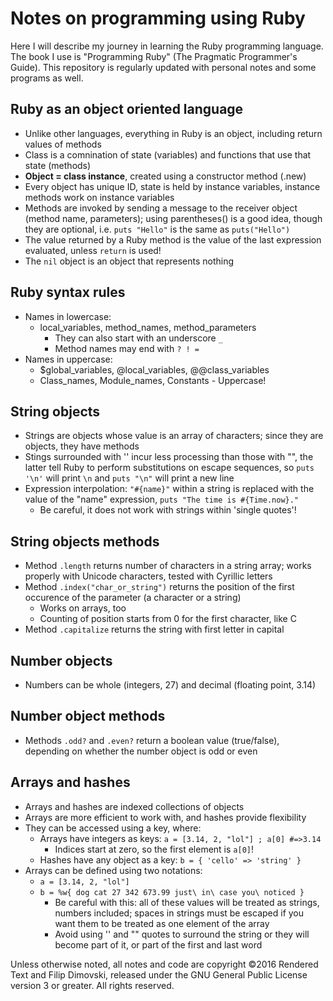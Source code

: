 # Notes on programming using Ruby

Here I will describe my journey in learning the Ruby programming language.
The book I use is "Programming Ruby" (The Pragmatic Programmer's Guide).
This repository is regularly updated with personal notes and some
programs as well.


## Ruby as an object oriented language

* Unlike other languages, everything in Ruby is an object, including
  return values of methods
* Class is a comnination of state (variables) and functions that use
  that state (methods)
* **Object = class instance**, created using a constructor method (.new)
* Every object has unique ID, state is held by instance variables,
  instance methods work on instance variables
* Methods are invoked by sending a message to the receiver object
  (method name, parameters); using parentheses() is a good idea, though
  they are optional, i.e. `puts "Hello"` is the same as `puts("Hello")`
* The value returned by a Ruby method is the value of the last
  expression evaluated, unless `return` is used!
* The `nil` object is an object that represents nothing


## Ruby syntax rules

* Names in lowercase:
  * local_variables, method_names, method_parameters
    * They can also start with an underscore `_`
    * Method names may end with `? ! =`
* Names in uppercase:
  * $global_variables, @local_variables, @@class_variables
  * Class_names, Module_names, Constants - Uppercase!


## String objects

* Strings are objects whose value is an array of characters; since they
  are objects, they have methods
* Stings surrounded with '' incur less processing than those with "",
  the latter tell Ruby to perform substitutions on escape sequences,
  so `puts '\n'` will print `\n` and `puts "\n"` will print a new line
* Expression interpolation: `"#{name}"` within a string is replaced with
  the value of the "name" expression, `puts "The time is #{Time.now}."`
  * Be careful, it does not work with strings within 'single quotes'!


## String objects methods

* Method `.length` returns number of characters in a string array; works
  properly with Unicode characters, tested with Cyrillic letters
* Method `.index("char_or_string")` returns the position of the first
  occurence of the parameter (a character or a string)
  * Works on arrays, too
  * Counting of position starts from 0 for the first character, like C
* Method `.capitalize` returns the string with first letter in capital


## Number objects

* Numbers can be whole (integers, 27) and decimal (floating point, 3.14)


## Number object methods

* Methods `.odd?` and `.even?` return a boolean value (true/false),
  depending on whether the number object is odd or even


## Arrays and hashes

* Arrays and hashes are indexed collections of objects
* Arrays are more efficient to work with, and hashes provide flexibility
* They can be accessed using a key, where:
  * Arrays have integers as keys: `a = [3.14, 2, "lol"] ; a[0] #=>3.14`
    * Indices start at zero, so the first element is `a[0]`!
  * Hashes have any object as a key: `b = { 'cello' => 'string' }`
* Arrays can be defined using two notations:
  * `a = [3.14, 2, "lol"]`
  * `b = %w{ dog cat 27 342 673.99 just\ in\ case you\ noticed }`
    * Be careful with this: all of these values will be treated as
      strings, numbers included; spaces in strings must be escaped if
      you want them to be treated as one element of the array
    * Avoid using '' and "" quotes to surround the string or they
      will become part of it, or part of the first and last word



Unless otherwise noted, all notes and code are copyright
©2016 Rendered Text and Filip Dimovski, released under the
GNU General Public License version 3 or greater. All rights reserved.
